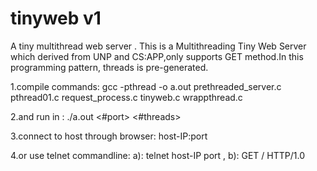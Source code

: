 # tinyweb v1
A tiny multithread web server .
This is a Multithreading Tiny Web Server which derived from
UNP and CS:APP,only supports GET method.In this programming pattern,
threads is pre-generated.

1.compile commands:
 gcc -pthread -o a.out prethreaded_server.c pthread01.c request_process.c tinyweb.c wrappthread.c 

2.and run in : ./a.out  <#port>  <#threads>

3.connect to host through browser: host-IP:port

4.or use telnet commandline: a): telnet host-IP port , b): GET / HTTP/1.0
